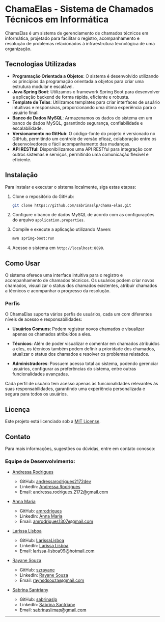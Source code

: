 # ChamaElas - Sistema de Chamados Técnicos em Informática

ChamaElas é um sistema de gerenciamento de chamados técnicos em informática, projetado para facilitar o registro, acompanhamento e resolução de problemas relacionados à infraestrutura tecnológica de uma organização.

## Tecnologias Utilizadas

- **Programação Orientada a Objetos**: O sistema é desenvolvido utilizando os princípios da programação orientada a objetos para criar uma estrutura modular e escalável.
- **Java Spring Boot**: Utilizamos o framework Spring Boot para desenvolver a aplicação backend de forma rápida, eficiente e robusta.
- **Template de Telas**: Utilizamos templates para criar interfaces de usuário intuitivas e responsivas, proporcionando uma ótima experiência para o usuário final.
- **Banco de Dados MySQL**: Armazenamos os dados do sistema em um banco de dados MySQL, garantindo segurança, confiabilidade e escalabilidade.
- **Versionamento no GitHub**: O código-fonte do projeto é versionado no GitHub, permitindo um controle de versão eficaz, colaboração entre os desenvolvedores e fácil acompanhamento das mudanças.
- **API RESTful**: Disponibilizamos uma API RESTful para integração com outros sistemas e serviços, permitindo uma comunicação flexível e eficiente.

## Instalação

Para instalar e executar o sistema localmente, siga estas etapas:

1. Clone o repositório do GitHub:

   ```bash
   git clone https://github.com/sabrinaslp/chama-elas.git
   ```

2. Configure o banco de dados MySQL de acordo com as configurações do arquivo `application.properties`.

3. Compile e execute a aplicação utilizando Maven:

   ```bash
   mvn spring-boot:run
   ```

4. Acesse o sistema em `http://localhost:8090`.

## Como Usar

O sistema oferece uma interface intuitiva para o registro e acompanhamento de chamados técnicos. Os usuários podem criar novos chamados, visualizar o status dos chamados existentes, atribuir chamados a técnicos e acompanhar o progresso da resolução.

### Perfis

O ChamaElas suporta vários perfis de usuários, cada um com diferentes níveis de acesso e responsabilidades:

- **Usuários Comuns**: Podem registrar novos chamados e visualizar apenas os chamados atribuídos a eles.

- **Técnicos**: Além de poder visualizar e comentar em chamados atribuídos a eles, os técnicos também podem definir a prioridade dos chamados, atualizar o status dos chamados e resolver os problemas relatados.

- **Administradores**: Possuem acesso total ao sistema, podendo gerenciar usuários, configurar as preferências do sistema, entre outras funcionalidades avançadas.

Cada perfil de usuário tem acesso apenas às funcionalidades relevantes às suas responsabilidades, garantindo uma experiência personalizada e segura para todos os usuários.
## Licença

Este projeto está licenciado sob a [MIT License](LICENSE).

## Contato

Para mais informações, sugestões ou dúvidas, entre em contato conosco:

### Equipe de Desenvolvimento:

- [Andressa Rodrigues](https://github.com/andressarodrigues2172dev)
    - GitHub: [andressarodrigues2172dev](https://github.com/andressarodrigues2172dev)
    - LinkedIn: [Andressa Rodrigues](https://www.linkedin.com/in/andressa-macedo-rodrigues/)
    - Email: andressa.rodrigues.2172@gmail.com

- [Anna Maria](https://github.com/amrodrigues)
    - GitHub: [amrodrigues](https://github.com/amrodrigues)
    - LinkedIn: [Anna Maria](https://www.linkedin.com/in/anna-maria-rodrigues-2b375016/)
    - Email: amrodrigues1307@gmail.com

- [Larissa Lisboa](https://github.com/LarissaLisboa)
    - GitHub: [LarissaLisboa](https://github.com/LarissaLisboa)
    - LinkedIn: [Larissa Lisboa](https://www.linkedin.com/in/larissa-lisboa-souza/)
    - Email: larissa-lisboa99@hotmail.com

- [Rayane Souza](https://github.com/membro4)
    - GitHub: [szrayane](https://github.com/szrayane)
    - LinkedIn: [Rayane Souza](https://www.linkedin.com/in/rayane-souza-a02658229/)
    - Email: rayhsdsouza@gmail.com

- [Sabrina Santriany](https://github.com/sabrinaslp)
    - GitHub: [sabrinaslp](https://github.com/sabrinaslp)
    - LinkedIn: [Sabrina Santriany]( https://www.linkedin.com/in/sabrina-satriany/)
    - Email: sabrinaslimap@gmail.com

---